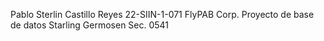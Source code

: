 Pablo Sterlin Castillo Reyes
22-SIIN-1-071
FlyPAB Corp.
Proyecto de base de datos
Starling Germosen
Sec. 0541

